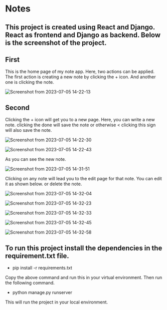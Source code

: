 # Notes

## This project is created using React and Django. React as frontend and Django as backend. Below is the screenshot of the project.


## First
This is the home page of my  note app. Here, two actions can be applied. The first action is creating a new note by clicking the + icon. And another one is clicking the note. 

![Screenshot from 2023-07-05 14-22-13](https://github.com/Uthso66/Notes/assets/93869589/f9ec75ea-af62-409b-86a2-e4b67a428dbb)


## Second
Clicking the + icon will get you to a new page. Here, you can write a new note. clicking the done will save the note or otherwise < clicking this sign will also save the note.


![Screenshot from 2023-07-05 14-22-30](https://github.com/Uthso66/Notes/assets/93869589/54e23976-84f1-4669-b4c8-93efde223b5b)




![Screenshot from 2023-07-05 14-22-43](https://github.com/Uthso66/Notes/assets/93869589/8a494c25-7fcd-4983-a93e-48c170fad517)

As you can see the new note.

![Screenshot from 2023-07-05 14-31-51](https://github.com/Uthso66/Notes/assets/93869589/8ab9bb77-148c-4b66-b493-b5cd4992e3f7)


Clicking on any note will lead you to the edit page for that note. You can edit it as shown below. or delete the note.



![Screenshot from 2023-07-05 14-32-04](https://github.com/Uthso66/Notes/assets/93869589/94d17247-12ce-4b6e-8472-29832c6eabcc)


![Screenshot from 2023-07-05 14-32-23](https://github.com/Uthso66/Notes/assets/93869589/14a0fef7-e9d7-4a5b-83a7-47bba8cdbe73)



![Screenshot from 2023-07-05 14-32-33](https://github.com/Uthso66/Notes/assets/93869589/e9040efa-e70d-4794-8dee-628a3178b3de)



![Screenshot from 2023-07-05 14-32-45](https://github.com/Uthso66/Notes/assets/93869589/c14a6b46-db6b-4735-9597-2300c8980188)



![Screenshot from 2023-07-05 14-32-58](https://github.com/Uthso66/Notes/assets/93869589/4acb6a35-c3b2-4c19-88ec-78669fbede14)





## To run this project install the dependencies in the requirement.txt file.

* pip install -r requirements.txt

Copy the above command and run this in your virtual environment.  Then  run the following command.

* python manage.py runserver

This will run the project in your local environment. 
